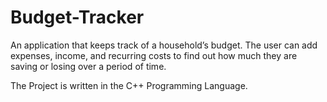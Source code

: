 # Budget-Tracker
An application that keeps track of a household’s budget. 
The user can add expenses, income, and recurring costs to find out how much they are saving or losing over a period of time.  

The Project is written in the C++ Programming Language.
